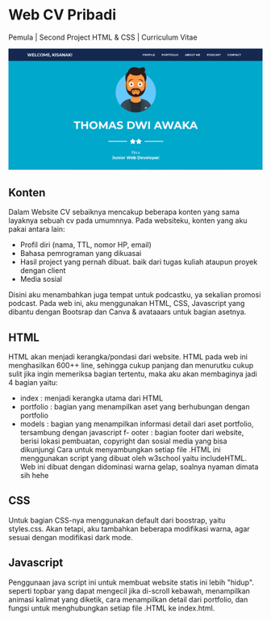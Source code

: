 # Web CV Pribadi
Pemula | Second Project HTML & CSS | Curriculum Vitae

<img src="assets/Capture.PNG">

## Konten
Dalam Website CV sebaiknya mencakup beberapa konten yang sama layaknya sebuah cv pada umumnnya. Pada websiteku, konten yang aku pakai antara lain:
- Profil diri (nama, TTL, nomor HP, email)
- Bahasa pemrograman yang dikuasai
- Hasil project yang pernah dibuat. baik dari tugas kuliah ataupun proyek dengan client
- Media sosial

Disini aku menambahkan juga tempat untuk podcastku, ya sekalian promosi podcast. Pada web ini, aku menggunakan HTML, CSS, Javascript yang dibantu dengan Bootsrap dan Canva & avataaars untuk bagian asetnya.

## HTML
HTML akan menjadi kerangka/pondasi dari website. HTML pada web ini menghasilkan 600++ line, sehingga cukup panjang dan menurutku cukup sulit jika ingin memeriksa bagian tertentu, maka aku akan membaginya jadi 4 bagian yaitu:
- index : menjadi kerangka utama dari HTML
- portfolio : bagian yang menampilkan aset yang berhubungan dengan portfolio
- models : bagian yang menampilkan informasi detail dari aset portfolio, tersambung dengan javascript
f- ooter : bagian footer dari website, berisi lokasi pembuatan, copyright dan sosial media yang bisa dikunjungi
Cara untuk menyambungkan setiap file .HTML ini menggunakan script yang dibuat oleh w3school yaitu includeHTML. Web ini dibuat dengan didominasi warna gelap, soalnya nyaman dimata sih hehe

## CSS
Untuk bagian CSS-nya menggunakan default dari boostrap, yaitu styles.css. Akan tetapi, aku tambahkan beberapa modifikasi warna, agar sesuai dengan modifikasi dark mode.

## Javascript
Penggunaan java script ini untuk membuat website statis ini lebih "hidup". seperti topbar yang dapat mengecil jika di-scroll kebawah, menampilkan animasi kalimat yang diketik, cara menampilkan detail dari portfolio, dan fungsi untuk menghubungkan setiap file .HTML ke index.html.
